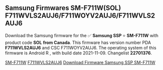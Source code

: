 <h2>Samsung Firmwares SM-F711W(SOL) F711WVLS2AUJ6/F711WOYV2AUJ6/F711WVLS2AUJ6</h2>
Download the Samsung firmware for the ✅ <strong>Samsung SSP </strong> ⭐ <strong>SM-F711W</strong> with product code <strong>SOL</strong> <strong> from Canada</strong>. This firmware has version number PDA <strong>F711WVLS2AUJ6</strong> and CSC F711WOYV2AUJ6. The operating system of this firmware is Android R , with build date 2021-11-09. Changelist <strong>22701376</strong>.


[SM-F711W](https://samfirm.shop/samsung/model/SM-F711W)
[F711WVLS2AUJ6](https://samfirm.shop/samsung/pda/F711WVLS2AUJ6)
[Download Firmware Samsung SSP SM-F711W](https://samfirm.shop/samsung/firmware/472859)
